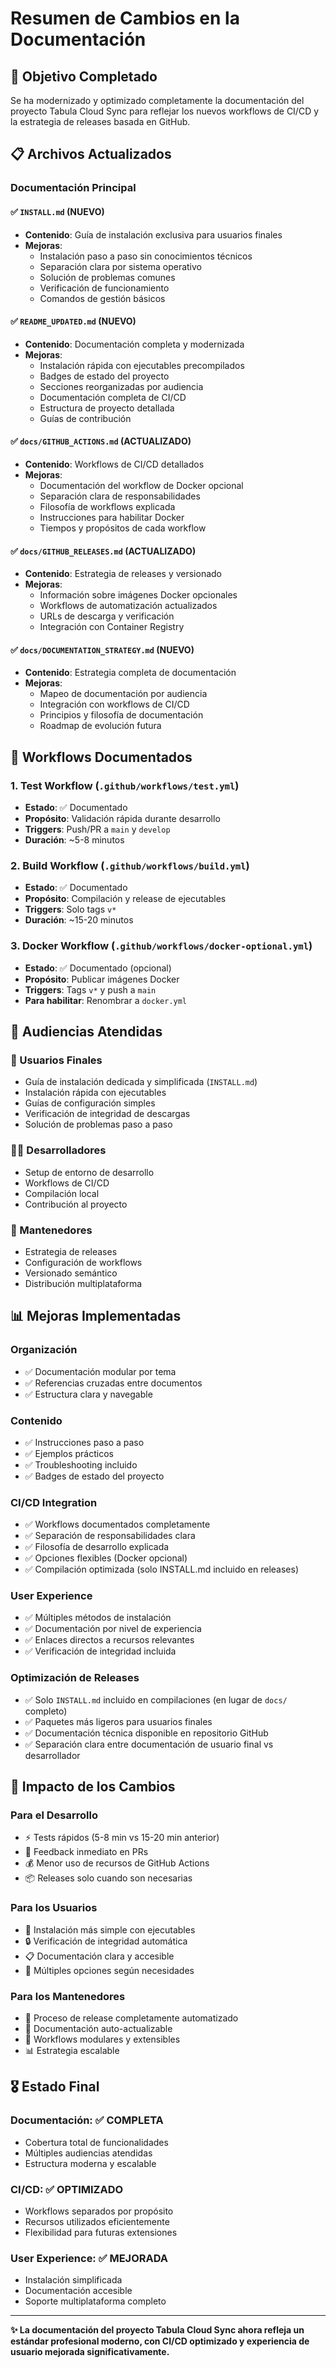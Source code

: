 # Resumen de Cambios en la Documentación

## 🎯 Objetivo Completado

Se ha modernizado y optimizado completamente la documentación del proyecto Tabula Cloud Sync para reflejar los nuevos workflows de CI/CD y la estrategia de releases basada en GitHub.

## 📋 Archivos Actualizados

### **Documentación Principal**

#### ✅ `INSTALL.md` (NUEVO)

- **Contenido**: Guía de instalación exclusiva para usuarios finales
- **Mejoras**:
  - Instalación paso a paso sin conocimientos técnicos
  - Separación clara por sistema operativo
  - Solución de problemas comunes
  - Verificación de funcionamiento
  - Comandos de gestión básicos

#### ✅ `README_UPDATED.md` (NUEVO)

- **Contenido**: Documentación completa y modernizada
- **Mejoras**:
  - Instalación rápida con ejecutables precompilados
  - Badges de estado del proyecto
  - Secciones reorganizadas por audiencia
  - Documentación completa de CI/CD
  - Estructura de proyecto detallada
  - Guías de contribución

#### ✅ `docs/GITHUB_ACTIONS.md` (ACTUALIZADO)

- **Contenido**: Workflows de CI/CD detallados
- **Mejoras**:
  - Documentación del workflow de Docker opcional
  - Separación clara de responsabilidades
  - Filosofía de workflows explicada
  - Instrucciones para habilitar Docker
  - Tiempos y propósitos de cada workflow

#### ✅ `docs/GITHUB_RELEASES.md` (ACTUALIZADO)

- **Contenido**: Estrategia de releases y versionado
- **Mejoras**:
  - Información sobre imágenes Docker opcionales
  - Workflows de automatización actualizados
  - URLs de descarga y verificación
  - Integración con Container Registry

#### ✅ `docs/DOCUMENTATION_STRATEGY.md` (NUEVO)

- **Contenido**: Estrategia completa de documentación
- **Mejoras**:
  - Mapeo de documentación por audiencia
  - Integración con workflows de CI/CD
  - Principios y filosofía de documentación
  - Roadmap de evolución futura

## 🔄 Workflows Documentados

### **1. Test Workflow (`.github/workflows/test.yml`)**

- **Estado**: ✅ Documentado
- **Propósito**: Validación rápida durante desarrollo
- **Triggers**: Push/PR a `main` y `develop`
- **Duración**: ~5-8 minutos

### **2. Build Workflow (`.github/workflows/build.yml`)**

- **Estado**: ✅ Documentado
- **Propósito**: Compilación y release de ejecutables
- **Triggers**: Solo tags `v*`
- **Duración**: ~15-20 minutos

### **3. Docker Workflow (`.github/workflows/docker-optional.yml`)**

- **Estado**: ✅ Documentado (opcional)
- **Propósito**: Publicar imágenes Docker
- **Triggers**: Tags `v*` y push a `main`
- **Para habilitar**: Renombrar a `docker.yml`

## 🎯 Audiencias Atendidas

### **👥 Usuarios Finales**

- Guía de instalación dedicada y simplificada (`INSTALL.md`)
- Instalación rápida con ejecutables
- Guías de configuración simples
- Verificación de integridad de descargas
- Solución de problemas paso a paso

### **👨‍💻 Desarrolladores**

- Setup de entorno de desarrollo
- Workflows de CI/CD
- Compilación local
- Contribución al proyecto

### **🔧 Mantenedores**

- Estrategia de releases
- Configuración de workflows
- Versionado semántico
- Distribución multiplataforma

## 📊 Mejoras Implementadas

### **Organización**

- ✅ Documentación modular por tema
- ✅ Referencias cruzadas entre documentos
- ✅ Estructura clara y navegable

### **Contenido**

- ✅ Instrucciones paso a paso
- ✅ Ejemplos prácticos
- ✅ Troubleshooting incluido
- ✅ Badges de estado del proyecto

### **CI/CD Integration**

- ✅ Workflows documentados completamente
- ✅ Separación de responsabilidades clara
- ✅ Filosofía de desarrollo explicada
- ✅ Opciones flexibles (Docker opcional)
- ✅ Compilación optimizada (solo INSTALL.md incluido en releases)

### **User Experience**

- ✅ Múltiples métodos de instalación
- ✅ Documentación por nivel de experiencia
- ✅ Enlaces directos a recursos relevantes
- ✅ Verificación de integridad incluida

### **Optimización de Releases**

- ✅ Solo `INSTALL.md` incluido en compilaciones (en lugar de `docs/` completo)
- ✅ Paquetes más ligeros para usuarios finales
- ✅ Documentación técnica disponible en repositorio GitHub
- ✅ Separación clara entre documentación de usuario final vs desarrollador

## 🚀 Impacto de los Cambios

### **Para el Desarrollo**

- ⚡ Tests rápidos (5-8 min vs 15-20 min anterior)
- 🔄 Feedback inmediato en PRs
- 💰 Menor uso de recursos de GitHub Actions
- 📦 Releases solo cuando son necesarias

### **Para los Usuarios**

- 📱 Instalación más simple con ejecutables
- 🔒 Verificación de integridad automática
- 📋 Documentación clara y accesible
- 🎯 Múltiples opciones según necesidades

### **Para los Mantenedores**

- 🤖 Proceso de release completamente automatizado
- 📝 Documentación auto-actualizable
- 🔧 Workflows modulares y extensibles
- 📊 Estrategia escalable

## 🎖️ Estado Final

### **Documentación: ✅ COMPLETA**

- Cobertura total de funcionalidades
- Múltiples audiencias atendidas
- Estructura moderna y escalable

### **CI/CD: ✅ OPTIMIZADO**

- Workflows separados por propósito
- Recursos utilizados eficientemente
- Flexibilidad para futuras extensiones

### **User Experience: ✅ MEJORADA**

- Instalación simplificada
- Documentación accesible
- Soporte multiplataforma completo

---

**✨ La documentación del proyecto Tabula Cloud Sync ahora refleja un estándar profesional moderno, con CI/CD optimizado y experiencia de usuario mejorada significativamente.**
